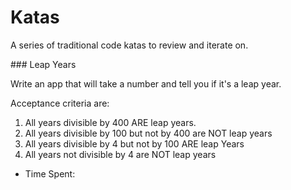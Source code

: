 # Katas

A series of traditional code katas to review and iterate on.

### Leap Years

Write an app that will take a number and tell you if it's a leap year.

Acceptance criteria are:

1. All years divisible by 400 ARE leap years.
2. All years divisible by 100 but not by 400  are NOT leap years
3. All years divisible by 4 but not by 100 ARE leap Years
4. All years not divisible by 4 are NOT leap years

* Time Spent:
